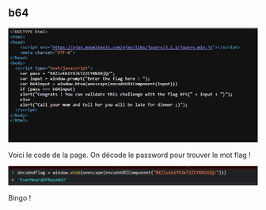 ## b64

![b64 image](b64.PNG "code")

Voici le code de la page. On décode le password pour trouver le mot flag !

![b64 image](b642.PNG "code")

Bingo !
